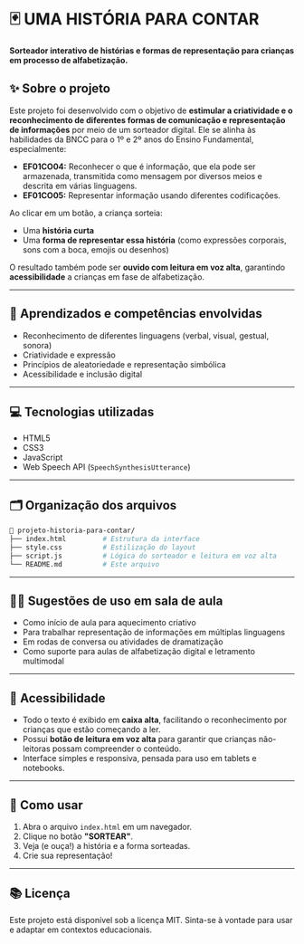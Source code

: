 # 🃏 UMA HISTÓRIA PARA CONTAR

**Sorteador interativo de histórias e formas de representação para crianças em processo de alfabetização.**

## ✨ Sobre o projeto

Este projeto foi desenvolvido com o objetivo de **estimular a criatividade e o reconhecimento de diferentes formas de comunicação e representação de informações** por meio de um sorteador digital. Ele se alinha às habilidades da BNCC para o 1º e 2º anos do Ensino Fundamental, especialmente:

* **EF01CO04:** Reconhecer o que é informação, que ela pode ser armazenada, transmitida como mensagem por diversos meios e descrita em várias linguagens.
* **EF01CO05:** Representar informação usando diferentes codificações.

Ao clicar em um botão, a criança sorteia:

* Uma **história curta**
* Uma **forma de representar essa história** (como expressões corporais, sons com a boca, emojis ou desenhos)

O resultado também pode ser **ouvido com leitura em voz alta**, garantindo **acessibilidade** a crianças em fase de alfabetização.

---

## 🧠 Aprendizados e competências envolvidas

* Reconhecimento de diferentes linguagens (verbal, visual, gestual, sonora)
* Criatividade e expressão
* Princípios de aleatoriedade e representação simbólica
* Acessibilidade e inclusão digital

---

## 💻 Tecnologias utilizadas

* HTML5
* CSS3
* JavaScript
* Web Speech API (`SpeechSynthesisUtterance`)

---

## 🗂 Organização dos arquivos

```bash
📁 projeto-historia-para-contar/
├── index.html         # Estrutura da interface
├── style.css          # Estilização do layout
├── script.js          # Lógica do sorteador e leitura em voz alta
└── README.md          # Este arquivo
```

---

## 🧑‍🏫 Sugestões de uso em sala de aula

* Como início de aula para aquecimento criativo
* Para trabalhar representação de informações em múltiplas linguagens
* Em rodas de conversa ou atividades de dramatização
* Como suporte para aulas de alfabetização digital e letramento multimodal

---

## 📢 Acessibilidade

* Todo o texto é exibido em **caixa alta**, facilitando o reconhecimento por crianças que estão começando a ler.
* Possui **botão de leitura em voz alta** para garantir que crianças não-leitoras possam compreender o conteúdo.
* Interface simples e responsiva, pensada para uso em tablets e notebooks.

---

## 📌 Como usar

1. Abra o arquivo `index.html` em um navegador.
2. Clique no botão **"SORTEAR"**.
3. Veja (e ouça!) a história e a forma sorteadas.
4. Crie sua representação!

---

## 📚 Licença

Este projeto está disponível sob a licença MIT. Sinta-se à vontade para usar e adaptar em contextos educacionais.
